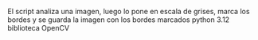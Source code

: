 El script analiza una imagen,
luego lo pone en escala de grises,
marca los bordes y
se guarda la imagen con los bordes marcados
python 3.12
biblioteca OpenCV

<!-- No entendi como era esto la verdad -->
